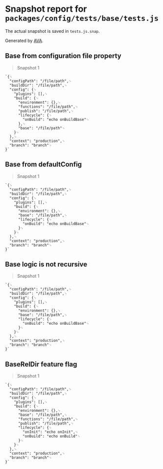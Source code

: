# Snapshot report for `packages/config/tests/base/tests.js`

The actual snapshot is saved in `tests.js.snap`.

Generated by [AVA](https://ava.li).

## Base from configuration file property

> Snapshot 1

    `{␊
      "configPath": "/file/path",␊
      "buildDir": "/file/path",␊
      "config": {␊
        "plugins": [],␊
        "build": {␊
          "environment": {},␊
          "functions": "/file/path",␊
          "publish": "/file/path",␊
          "lifecycle": {␊
            "onBuild": "echo onBuildBase"␊
          },␊
          "base": "/file/path"␊
        }␊
      },␊
      "context": "production",␊
      "branch": "branch"␊
    }`

## Base from defaultConfig

> Snapshot 1

    `{␊
      "configPath": "/file/path",␊
      "buildDir": "/file/path",␊
      "config": {␊
        "plugins": [],␊
        "build": {␊
          "environment": {},␊
          "base": "/file/path",␊
          "lifecycle": {␊
            "onBuild": "echo onBuildBase"␊
          }␊
        }␊
      },␊
      "context": "production",␊
      "branch": "branch"␊
    }`

## Base logic is not recursive

> Snapshot 1

    `{␊
      "configPath": "/file/path",␊
      "buildDir": "/file/path",␊
      "config": {␊
        "plugins": [],␊
        "build": {␊
          "environment": {},␊
          "base": "/file/path",␊
          "lifecycle": {␊
            "onBuild": "echo onBuildBase"␊
          }␊
        }␊
      },␊
      "context": "production",␊
      "branch": "branch"␊
    }`

## BaseRelDir feature flag

> Snapshot 1

    `{␊
      "configPath": "/file/path",␊
      "buildDir": "/file/path",␊
      "config": {␊
        "plugins": [],␊
        "build": {␊
          "environment": {},␊
          "base": "/file/path",␊
          "functions": "/file/path",␊
          "publish": "/file/path",␊
          "lifecycle": {␊
            "onInit": "echo onInit",␊
            "onBuild": "echo onBuild"␊
          }␊
        }␊
      },␊
      "context": "production",␊
      "branch": "branch"␊
    }`
